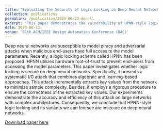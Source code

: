```yaml
---
title: "Evaluating the Security of Logic Locking on Deep Neural Networks"
collection: publications
permalink: /publication/2024-06-23-dnn-ll
excerpt: 'This paper demonstrates the vulnerability of HPNN-style logic locking schemes on deep neural networks by proposing a systematic I/O attack that combines algebraic and learning-based approaches to efficiently extract protected parameters.'
date: 2024-06-23
venue: '61th ACM/IEEE Design Automation Conference (DAC)'
---
```

Deep neural networks are susceptible to model piracy and adversarial attacks when malicious end-users have full access to the model parameters. Recently, a logic locking scheme called HPNN has been proposed. HPNN utilizes hardware root-of-trust to prevent end-users from accessing the model parameters. This paper investigates whether logic locking is secure on deep neural networks. Specifically, it presents a systematic I/O attack that combines algebraic and learning-based approaches. This attack incrementally extracts key values from the network to minimize sample complexity. Besides, it employs a rigorous procedure to ensure the correctness of the extracted key values. Our experiments demonstrate the accuracy and efficiency of this attack on large networks with complex architectures. Consequently, we conclude that HPNN-style logic locking and its variants we can foresee are insecure on deep neural networks.

[Download paper here](https://dl.acm.org/doi/abs/10.1145/3649329.3658248)
